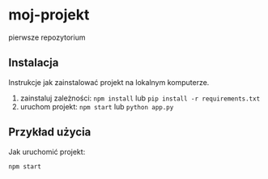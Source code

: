 # moj-projekt
pierwsze repozytorium

## Instalacja 
Instrukcje jak zainstalować projekt na lokalnym komputerze.

1. zainstaluj zależności: `npm install` lub `pip install -r requirements.txt`
2. uruchom projekt: `npm start` lub `python app.py`

## Przykład użycia

Jak uruchomić projekt:

```bash
npm start

